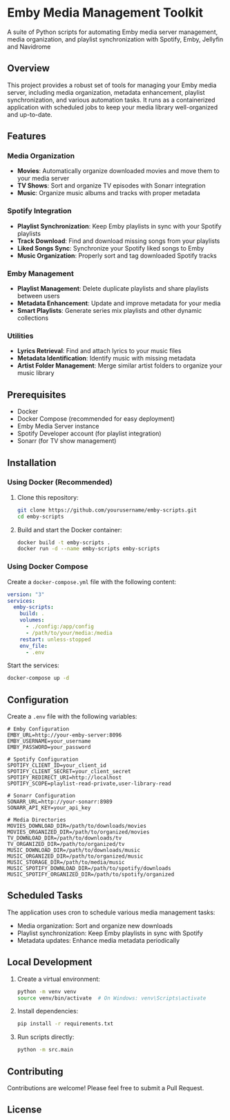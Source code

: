 # Emby Media Management Toolkit

A suite of Python scripts for automating Emby media server management, media organization, and playlist synchronization with Spotify, Emby, Jellyfin and Navidrome

## Overview

This project provides a robust set of tools for managing your Emby media server, including media organization, metadata enhancement, playlist synchronization, and various automation tasks. It runs as a containerized application with scheduled jobs to keep your media library well-organized and up-to-date.

## Features

### Media Organization

- **Movies**: Automatically organize downloaded movies and move them to your media server
- **TV Shows**: Sort and organize TV episodes with Sonarr integration
- **Music**: Organize music albums and tracks with proper metadata

### Spotify Integration

- **Playlist Synchronization**: Keep Emby playlists in sync with your Spotify playlists
- **Track Download**: Find and download missing songs from your playlists
- **Liked Songs Sync**: Synchronize your Spotify liked songs to Emby
- **Music Organization**: Properly sort and tag downloaded Spotify tracks

### Emby Management

- **Playlist Management**: Delete duplicate playlists and share playlists between users
- **Metadata Enhancement**: Update and improve metadata for your media
- **Smart Playlists**: Generate series mix playlists and other dynamic collections

### Utilities

- **Lyrics Retrieval**: Find and attach lyrics to your music files
- **Metadata Identification**: Identify music with missing metadata
- **Artist Folder Management**: Merge similar artist folders to organize your music library

## Prerequisites

- Docker
- Docker Compose (recommended for easy deployment)
- Emby Media Server instance
- Spotify Developer account (for playlist integration)
- Sonarr (for TV show management)

## Installation

### Using Docker (Recommended)

1. Clone this repository:

   ```bash
   git clone https://github.com/yourusername/emby-scripts.git
   cd emby-scripts
   ```

2. Build and start the Docker container:

   ```bash
   docker build -t emby-scripts .
   docker run -d --name emby-scripts emby-scripts
   ```

### Using Docker Compose

Create a `docker-compose.yml` file with the following content:

```yaml
version: "3"
services:
  emby-scripts:
    build: .
    volumes:
      - ./config:/app/config
      - /path/to/your/media:/media
    restart: unless-stopped
    env_file:
      - .env
```

Start the services:

```bash
docker-compose up -d
```

## Configuration

Create a `.env` file with the following variables:

```
# Emby Configuration
EMBY_URL=http://your-emby-server:8096
EMBY_USERNAME=your_username
EMBY_PASSWORD=your_password

# Spotify Configuration
SPOTIFY_CLIENT_ID=your_client_id
SPOTIFY_CLIENT_SECRET=your_client_secret
SPOTIFY_REDIRECT_URI=http://localhost
SPOTIFY_SCOPE=playlist-read-private,user-library-read

# Sonarr Configuration
SONARR_URL=http://your-sonarr:8989
SONARR_API_KEY=your_api_key

# Media Directories
MOVIES_DOWNLOAD_DIR=/path/to/downloads/movies
MOVIES_ORGANIZED_DIR=/path/to/organized/movies
TV_DOWNLOAD_DIR=/path/to/downloads/tv
TV_ORGANIZED_DIR=/path/to/organized/tv
MUSIC_DOWNLOAD_DIR=/path/to/downloads/music
MUSIC_ORGANIZED_DIR=/path/to/organized/music
MUSIC_STORAGE_DIR=/path/to/media/music
MUSIC_SPOTIFY_DOWNLOAD_DIR=/path/to/spotify/downloads
MUSIC_SPOTIFY_ORGANIZED_DIR=/path/to/spotify/organized
```

## Scheduled Tasks

The application uses cron to schedule various media management tasks:

- Media organization: Sort and organize new downloads
- Playlist synchronization: Keep Emby playlists in sync with Spotify
- Metadata updates: Enhance media metadata periodically

## Local Development

1. Create a virtual environment:

   ```bash
   python -m venv venv
   source venv/bin/activate  # On Windows: venv\Scripts\activate
   ```

2. Install dependencies:

   ```bash
   pip install -r requirements.txt
   ```

3. Run scripts directly:

   ```bash
   python -m src.main
   ```

## Contributing

Contributions are welcome! Please feel free to submit a Pull Request.

## License
